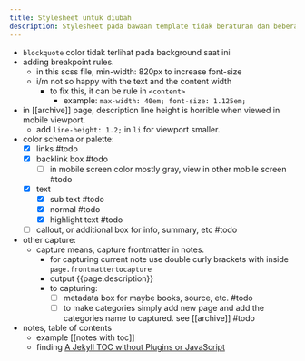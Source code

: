 ```yaml
---
title: Stylesheet untuk diubah
description: Stylesheet pada bawaan template tidak beraturan dan beberapa class yang ingin dikostumisasi
---
```


- `blockquote` color tidak terlihat pada background saat ini
- adding breakpoint rules.
	- in this scss file, min-width: 820px to increase font-size
	- i/m not so happy with the text and the content width
		- to fix this, it can be rule in `<content>`
			- example: ```max-width: 40em; font-size: 1.125em;```
- in [[archive]] page, description line height is horrible when viewed in mobile viewport.
	- add `line-height: 1.2;` in `li` for viewport smaller.
- color schema or palette:
	- [x] links #todo
	- [x] backlink box #todo 
		- [ ] in mobile screen color mostly gray, view in other mobile screen #todo
	- [x] text
		- [x] sub text #todo 
		- [x] normal #todo
		- [x] highlight text #todo 
	- [ ] callout, or additional box for info, summary, etc #todo 
- other capture:
	- capture means, capture frontmatter in notes.
		- for capturing current note use double curly brackets with inside `page.frontmattertocapture`
		- output {{page.description}}
		- to capturing:
			- [ ] metadata box for maybe books, source, etc. #todo 
			- [ ] to make categories simply add new page and add the categories name to captured. see [[archive]] #todo 
- notes, table of contents
	- example [[notes with toc]]
	- finding [A Jekyll TOC without Plugins or JavaScript](https://allejo.io/blog/a-jekyll-toc-without-plugins-or-javascript/)